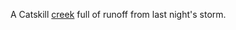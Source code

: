 A Catskill <a href="https://twitter.com/davewiner/status/1311326072739450880">creek</a> full of runoff from last night's storm.

